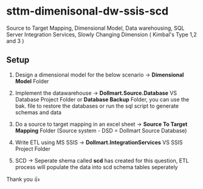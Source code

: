 # sttm-dimenisonal-dw-ssis-scd
Source to Target Mapping, Dimensional Model, Data warehousing, SQL Server Integration Services, Slowly Changing Dimension ( Kimbal's Type 1,2 and 3 )

## Setup 
1. Design a dimensional model for the below scenario -> **Dimensional Model** Folder

2. Implement the datawarehouse -> **Dollmart.Source.Database** VS Database Project Folder or **Database Backup** Folder, you can use the bak. file to restore the databases or run the sql script to generate schemas and data

3. Do a source to target mapping in an excel sheet -> **Source To Target Mapping** Folder (Source system - DSD = Dollmart Source Database)

4. Write ETL using MS SSIS -> **Dollmart.IntegrationServices** VS SSIS Project Folder

5. SCD -> Seperate shema called **scd** has created for this question, ETL process will populate the data into scd schema tables seperately

Thank you :+1:
